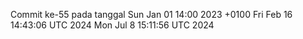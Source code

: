 Commit ke-55 pada tanggal Sun Jan 01 14:00 2023 +0100
Fri Feb 16 14:43:06 UTC 2024
Mon Jul  8 15:11:56 UTC 2024
